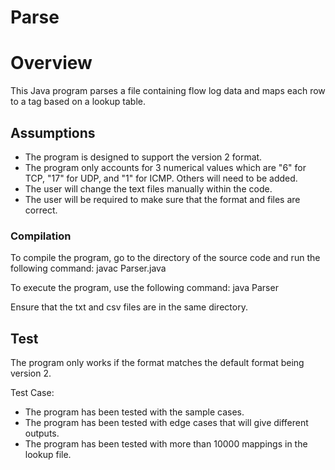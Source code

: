 # Parse

<h1>Overview</h1>

This Java program parses a file containing flow log data and maps each row to a tag based on a lookup table.

<h2>Assumptions</h2>

  - The program is designed to support the version 2 format.
  - The program only accounts for 3 numerical values which are "6" for TCP, "17" for UDP, and "1" for ICMP. Others will need to be added.
  - The user will change the text files manually within the code.
  - The user will be required to make sure that the format and files are correct.

<h3>Compilation</h3>

To compile the program, go to the directory of the source code and run the following command:
javac Parser.java

To execute the program, use the following command:
java Parser

Ensure that the txt and csv files are in the same directory.

<h2>Test</h2>

The program only works if the format matches the default format being version 2.

Test Case:
  - The program has been tested with the sample cases.
  - The program has been tested with edge cases that will give different outputs.
  - The program has been tested with more than 10000 mappings in the lookup file.


